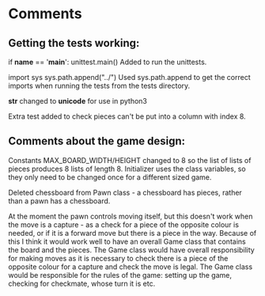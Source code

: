 Comments
=======

## Getting the tests working:

if __name__ == '__main__':
    unittest.main()
Added to run the unittests.

import sys
sys.path.append("../")
Used sys.path.append to get the correct imports when running the tests from the tests directory.

__str__ changed to __unicode__ for use in python3

Extra test added to check pieces can't be put into a column with index 8.


## Comments about the game design:

Constants MAX_BOARD_WIDTH/HEIGHT changed to 8 so the list of lists of pieces produces 8 lists of length 8. Initializer uses the class variables, so they only need to be changed once for a different sized game.

Deleted chessboard from Pawn class - a chessboard has pieces, rather than a pawn has a chessboard.

At the moment the pawn controls moving itself, but this doesn't work when the move is a capture - as a check for a piece of the opposite colour is needed, or if it is a forward move but there is a piece in the way. Because of this I think it would work well to have an overall Game class that contains the board and the pieces. The Game class would have overall responsibility for making moves as it is necessary to check there is a piece of the opposite colour for a capture and check the move is legal.
The Game class would be responsible for the rules of the game: setting up the game, checking for checkmate, whose turn it is etc.
